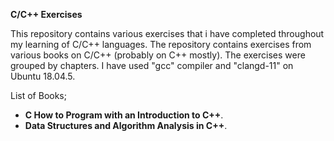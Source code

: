 **C/C++ Exercises**

This repository contains various exercises that i have completed throughout my learning of C/C++ languages.
The repository contains exercises from various books on C/C++ (probably on C++ mostly).
The exercises were grouped by chapters. 
I have used "gcc" compiler and "clangd-11" on Ubuntu 18.04.5.

List of Books;

- **C How to Program with an Introduction to C++**.
- **Data Structures and Algorithm Analysis in C++**.

